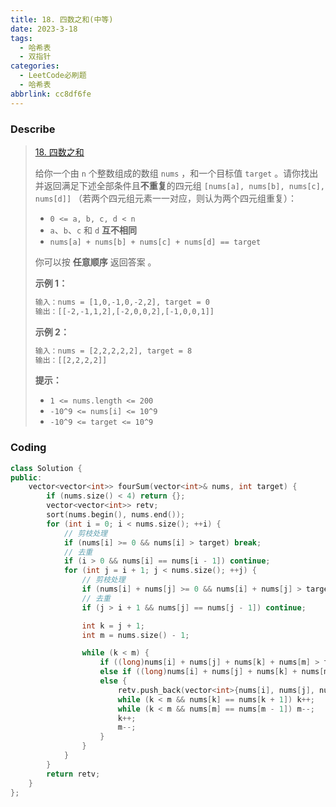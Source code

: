 ```yaml
---
title: 18. 四数之和(中等)
date: 2023-3-18
tags:
  - 哈希表
  - 双指针
categories:
  - LeetCode必刷题
  - 哈希表
abbrlink: cc8df6fe
---
```


### Describe

> [18. 四数之和](https://leetcode.cn/problems/4sum/)
>
> 给你一个由 `n` 个整数组成的数组 `nums` ，和一个目标值 `target` 。请你找出并返回满足下述全部条件且**不重复**的四元组 `[nums[a], nums[b], nums[c], nums[d]]` （若两个四元组元素一一对应，则认为两个四元组重复）：
>
> - `0 <= a, b, c, d < n`
> - `a`、`b`、`c` 和 `d` **互不相同**
> - `nums[a] + nums[b] + nums[c] + nums[d] == target`
>
> 你可以按 **任意顺序** 返回答案 。
>
> **示例 1：**
>
> ```txt
> 输入：nums = [1,0,-1,0,-2,2], target = 0
> 输出：[[-2,-1,1,2],[-2,0,0,2],[-1,0,0,1]]
> ```
>
> **示例 2：**
>
> ```txt
> 输入：nums = [2,2,2,2,2], target = 8
> 输出：[[2,2,2,2]]
> ```
>
> **提示：**
>
> - `1 <= nums.length <= 200`
> - `-10^9 <= nums[i] <= 10^9`
> - `-10^9 <= target <= 10^9`

### Coding

```cpp
class Solution {
public:
    vector<vector<int>> fourSum(vector<int>& nums, int target) {
        if (nums.size() < 4) return {};
        vector<vector<int>> retv;
        sort(nums.begin(), nums.end());
        for (int i = 0; i < nums.size(); ++i) {
            // 剪枝处理
            if (nums[i] >= 0 && nums[i] > target) break;
            // 去重
            if (i > 0 && nums[i] == nums[i - 1]) continue;
            for (int j = i + 1; j < nums.size(); ++j) {
                // 剪枝处理
                if (nums[i] + nums[j] >= 0 && nums[i] + nums[j] > target) break;
                // 去重
                if (j > i + 1 && nums[j] == nums[j - 1]) continue;

                int k = j + 1;
                int m = nums.size() - 1;

                while (k < m) {
                    if ((long)nums[i] + nums[j] + nums[k] + nums[m] > target) m--;
                    else if ((long)nums[i] + nums[j] + nums[k] + nums[m] < target)  k++;
                    else {
                        retv.push_back(vector<int>{nums[i], nums[j], nums[k], nums[m]});
                        while (k < m && nums[k] == nums[k + 1]) k++;
                        while (k < m && nums[m] == nums[m - 1]) m--;
                        k++;
                        m--;
                    }
                }
            }
        }
        return retv;
    }
};
```

